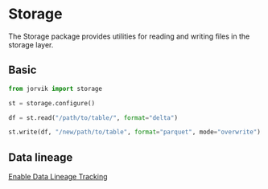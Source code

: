 # Storage
The Storage package provides utilities for reading and writing files in the storage layer.

## Basic
```python
from jorvik import storage

st = storage.configure()

df = st.read("/path/to/table/", format="delta")

st.write(df, "/new/path/to/table", format="parquet", mode="overwrite")
```

## Data lineage
[Enable Data Lineage Tracking](https://github.com/jorvik-io/jorvik/blob/main/jorvik/data_lineage/README.md)
